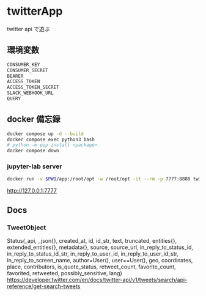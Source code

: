 # twitterApp

twitter api で遊ぶ

## 環境変数
```sh
CONSUMER_KEY
CONSUMER_SECRET
BEARER
ACCESS_TOKEN
ACCESS_TOKEN_SECRET
SLACK_WEBHOOK_URL
QUERY
```

## docker 備忘録
```sh
docker compose up -d --build
docker compose exec python3 bash
# python -m pip install <package>
docker compose down
```

### jupyter-lab server
```sh
docker run -v $PWD/app:/root/opt -w /root/opt -it --rm -p 7777:8888 twitterapp-python3 jupyter-lab --no-browser --ip 0.0.0.0 --allow-root -b localhost
```
http://127.0.0.1:7777

## Docs
### TweetObject
Status(_api, _json{}, created_at, id, id_str, text, truncated, entities{}, extended_entities{}, metadata{}, source,
       source_url, in_reply_to_status_id, in_reply_to_status_id_str, in_reply_to_user_id, in_reply_to_user_id_str,
       in_reply_to_screen_name, author=User(), user==User(), geo, coordinates, place, contributors, is_quote_status,
       retweet_count, favorite_count, favorited, retweeted, possibly_sensitive, lang)
https://developer.twitter.com/en/docs/twitter-api/v1/tweets/search/api-reference/get-search-tweets

